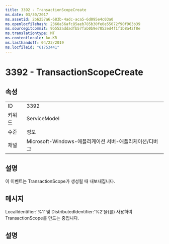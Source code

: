 ```yaml
---
title: 3392 - TransactionScopeCreate
ms.date: 03/30/2017
ms.assetid: 2b6257a6-683b-4adc-aca5-6d095e4c03a0
ms.openlocfilehash: 2360a56afc85aeb785b30fe0e55072f90f963b39
ms.sourcegitcommit: 9b552addadfb57fab0b9e7852ed4f1f1b8a42f8e
ms.translationtype: MT
ms.contentlocale: ko-KR
ms.lasthandoff: 04/23/2019
ms.locfileid: "61753441"
---
```

# <a name="3392---transactionscopecreate"></a>3392 - TransactionScopeCreate
## <a name="properties"></a>속성  
  
|||  
|-|-|  
|ID|3392|  
|키워드|ServiceModel|  
|수준|정보|  
|채널|Microsoft-Windows-애플리케이션 서버-애플리케이션/디버그|  
  
## <a name="description"></a>설명  
 이 이벤트는 TransactionScope가 생성될 때 내보내집니다.  
  
## <a name="message"></a>메시지  
 LocalIdentifier:'%1' 및 DistributedIdentifier:'%2'을(를) 사용하여 TransactionScope를 만드는 중입니다.  
  
## <a name="details"></a>설명
